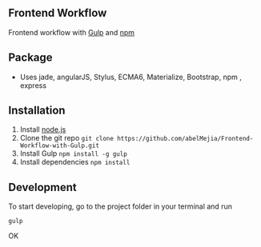 ##	Frontend Workflow

 Frontend workflow with [Gulp](http://gulpjs.com/) and [npm](https://www.npmjs.com/)

## Package
+ Uses jade, angularJS, Stylus, ECMA6, Materialize, Bootstrap, npm , express

## Installation

1. Install [node.js](http://nodejs.org/)
2. Clone the git repo `git clone https://github.com/abelMejia/Frontend-Workflow-with-Gulp.git`
3. Install Gulp `npm install -g gulp`
4. Install dependencies `npm install`


##  Development

To start developing, go to the project folder in your terminal and run

 `gulp`

 OK


